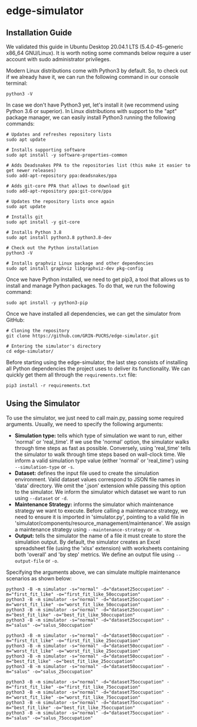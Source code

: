# edge-simulator

## Installation Guide

We validated this guide in Ubuntu Desktop 20.04.1 LTS (5.4.0-45-generic x86_64 GNU/Linux). It is worth noting some commands below require a user account with sudo administrator privileges.

Modern Linux distributions come with Python3 by default. So, to check out if we already have it, we can run the following command in our console terminal:
```{bash}
python3 -V
```

In case we don't have Python3 yet, let's install it (we recommend using Python 3.6 or superior). In Linux distributions with support to the "apt" package manager, we can easily install Python3 running the following commands:

```{bash}
# Updates and refreshes repository lists
sudo apt update

# Installs supporting software
sudo apt install -y software-properties-common

# Adds Deadsnakes PPA to the repositories list (this make it easier to get newer releases)
sudo add-apt-repository ppa:deadsnakes/ppa

# Adds git-core PPA that allows to download git
sudo add-apt-repository ppa:git-core/ppa

# Updates the repository lists once again
sudo apt update

# Installs git
sudo apt install -y git-core

# Installs Python 3.8
sudo apt install python3.8 python3.8-dev

# Check out the Python installation
python3 -V

# Installs graphviz Linux package and other dependencies
sudo apt install graphviz libgraphviz-dev pkg-config
```

Once we have Python installed, we need to get pip3, a tool that allows us to install and manage Python packages. To do that, we run the following command:

```{bash}
sudo apt install -y python3-pip
```

Once we have installed all dependencies, we can get the simulator from GitHub:
```{bash}
# Cloning the repository
git clone https://github.com/GRIN-PUCRS/edge-simulator.git

# Entering the simulator's directory
cd edge-simulator/
```

Before starting using the edge-simulator, the last step consists of installing all Python dependencies the project uses to deliver its functionality. We can quickly get them all through the `requirements.txt` file:

```{bash}
pip3 install -r requirements.txt
```

## Using the Simulator

To use the simulator, we just need to call main.py, passing some required arguments. Usually, we need to specify the following arguments:

- **Simulation type:** tells which type of simulation we want to run, either 'normal' or 'real_time'. If we use the 'normal' option, the simulator walks through time steps as fast as possible. Conversely, using 'real_time' tells the simulator to walk through time steps based on wall-clock time. We inform a valid simulation type value (either 'normal' or 'real_time') using `--simulation-type` or `-s`.
- **Dataset:** defines the input file used to create the simulation environment. Valid dataset values correspond to JSON file names in 'data' directory. We omit the '.json' extension while passing this option to the simulator. We inform the simulator which dataset we want to run using `--dataset` or `-d`.
- **Maintenance Strategy:** informs the simulator which maintenance strategy we want to execute. Before calling a maintenance strategy, we need to ensure it is imported in 'simulator.py', pointing to a valid file in 'simulator/components/resource_management/maintenance'. We assign a maintenance strategy using `--maintenance-strategy` or `-m`.
- **Output:** tells the simulator the name of a file it must create to store the simulation output. By default, the simulator creates an Excel spreadsheet file (using the 'xlsx' extension) with worksheets containing both 'overall' and 'by step' metrics. We define an output file using `--output-file` or `-o`.

Specifying the arguments above, we can simulate multiple maintenance scenarios as shown below:

```{bash}
python3 -B -m simulator -s="normal" -d="dataset25occupation" -m="first_fit_like" -o="first_fit_like_50occupation"
python3 -B -m simulator -s="normal" -d="dataset25occupation" -m="worst_fit_like" -o="worst_fit_like_50occupation"
python3 -B -m simulator -s="normal" -d="dataset25occupation" -m="best_fit_like" -o="best_fit_like_50occupation"
python3 -B -m simulator -s="normal" -d="dataset25occupation" -m="salus" -o="salus_50occupation"

python3 -B -m simulator -s="normal" -d="dataset50occupation" -m="first_fit_like" -o="first_fit_like_25occupation"
python3 -B -m simulator -s="normal" -d="dataset50occupation" -m="worst_fit_like" -o="worst_fit_like_25occupation"
python3 -B -m simulator -s="normal" -d="dataset50occupation" -m="best_fit_like" -o="best_fit_like_25occupation"
python3 -B -m simulator -s="normal" -d="dataset50occupation" -m="salus" -o="salus_25occupation"

python3 -B -m simulator -s="normal" -d="dataset75occupation" -m="first_fit_like" -o="first_fit_like_75occupation"
python3 -B -m simulator -s="normal" -d="dataset75occupation" -m="worst_fit_like" -o="worst_fit_like_75occupation"
python3 -B -m simulator -s="normal" -d="dataset75occupation" -m="best_fit_like" -o="best_fit_like_75occupation"
python3 -B -m simulator -s="normal" -d="dataset75occupation" -m="salus" -o="salus_75occupation"
```
